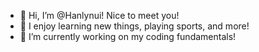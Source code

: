 - 👋 Hi, I’m @Hanlynui! Nice to meet you!
- 👀 I enjoy learning new things, playing sports, and more!
- 🌱 I’m currently working on my coding fundamentals!

<!---
Hanlynui/Hanlynui is a ✨ special ✨ repository because its `README.md` (this file) appears on your GitHub profile.
You can click the Preview link to take a look at your changes.
--->
